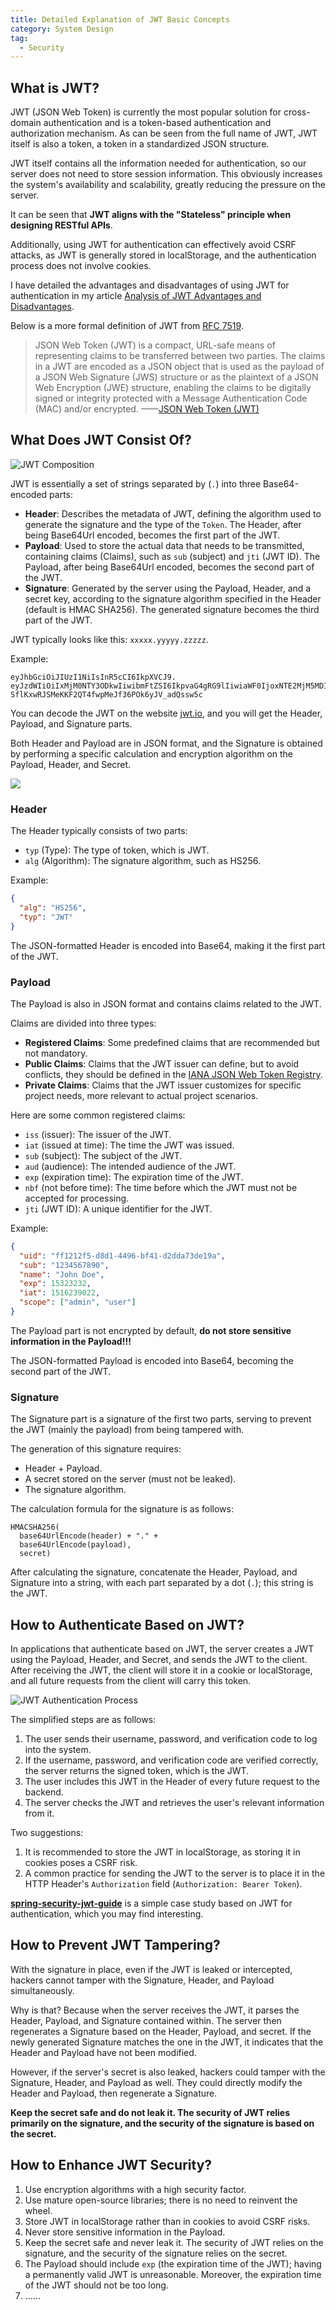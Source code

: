 ```yaml
---
title: Detailed Explanation of JWT Basic Concepts
category: System Design
tag:
  - Security
---
```


<!-- @include: @article-header.snippet.md -->

## What is JWT?

JWT (JSON Web Token) is currently the most popular solution for cross-domain authentication and is a token-based authentication and authorization mechanism. As can be seen from the full name of JWT, JWT itself is also a token, a token in a standardized JSON structure.

JWT itself contains all the information needed for authentication, so our server does not need to store session information. This obviously increases the system's availability and scalability, greatly reducing the pressure on the server.

It can be seen that **JWT aligns with the "Stateless" principle when designing RESTful APIs**.

Additionally, using JWT for authentication can effectively avoid CSRF attacks, as JWT is generally stored in localStorage, and the authentication process does not involve cookies.

I have detailed the advantages and disadvantages of using JWT for authentication in my article [Analysis of JWT Advantages and Disadvantages](./advantages-and-disadvantages-of-jwt.md).

Below is a more formal definition of JWT from [RFC 7519](https://tools.ietf.org/html/rfc7519).

> JSON Web Token (JWT) is a compact, URL-safe means of representing claims to be transferred between two parties. The claims in a JWT are encoded as a JSON object that is used as the payload of a JSON Web Signature (JWS) structure or as the plaintext of a JSON Web Encryption (JWE) structure, enabling the claims to be digitally signed or integrity protected with a Message Authentication Code (MAC) and/or encrypted. ——[JSON Web Token (JWT)](https://tools.ietf.org/html/rfc7519)

## What Does JWT Consist Of?

![JWT Composition](https://oss.javaguide.cn/javaguide/system-design/jwt/jwt-composition.png)

JWT is essentially a set of strings separated by (`.`) into three Base64-encoded parts:

- **Header**: Describes the metadata of JWT, defining the algorithm used to generate the signature and the type of the `Token`. The Header, after being Base64Url encoded, becomes the first part of the JWT.
- **Payload**: Used to store the actual data that needs to be transmitted, containing claims (Claims), such as `sub` (subject) and `jti` (JWT ID). The Payload, after being Base64Url encoded, becomes the second part of the JWT.
- **Signature**: Generated by the server using the Payload, Header, and a secret key, according to the signature algorithm specified in the Header (default is HMAC SHA256). The generated signature becomes the third part of the JWT.

JWT typically looks like this: `xxxxx.yyyyy.zzzzz`.

Example:

```plain
eyJhbGciOiJIUzI1NiIsInR5cCI6IkpXVCJ9.
eyJzdWIiOiIxMjM0NTY3ODkwIiwibmFtZSI6IkpvaG4gRG9lIiwiaWF0IjoxNTE2MjM5MDIyfQ.
SflKxwRJSMeKKF2QT4fwpMeJf36POk6yJV_adQssw5c
```

You can decode the JWT on the website [jwt.io](https://jwt.io/), and you will get the Header, Payload, and Signature parts.

Both Header and Payload are in JSON format, and the Signature is obtained by performing a specific calculation and encryption algorithm on the Payload, Header, and Secret.

![](https://oss.javaguide.cn/javaguide/system-design/jwt/jwt.io.png)

### Header

The Header typically consists of two parts:

- `typ` (Type): The type of token, which is JWT.
- `alg` (Algorithm): The signature algorithm, such as HS256.

Example:

```json
{
  "alg": "HS256",
  "typ": "JWT"
}
```

The JSON-formatted Header is encoded into Base64, making it the first part of the JWT.

### Payload

The Payload is also in JSON format and contains claims related to the JWT.

Claims are divided into three types:

- **Registered Claims**: Some predefined claims that are recommended but not mandatory.
- **Public Claims**: Claims that the JWT issuer can define, but to avoid conflicts, they should be defined in the [IANA JSON Web Token Registry](https://www.iana.org/assignments/jwt/jwt.xhtml).
- **Private Claims**: Claims that the JWT issuer customizes for specific project needs, more relevant to actual project scenarios.

Here are some common registered claims:

- `iss` (issuer): The issuer of the JWT.
- `iat` (issued at time): The time the JWT was issued.
- `sub` (subject): The subject of the JWT.
- `aud` (audience): The intended audience of the JWT.
- `exp` (expiration time): The expiration time of the JWT.
- `nbf` (not before time): The time before which the JWT must not be accepted for processing.
- `jti` (JWT ID): A unique identifier for the JWT.

Example:

```json
{
  "uid": "ff1212f5-d8d1-4496-bf41-d2dda73de19a",
  "sub": "1234567890",
  "name": "John Doe",
  "exp": 15323232,
  "iat": 1516239022,
  "scope": ["admin", "user"]
}
```

The Payload part is not encrypted by default, **do not store sensitive information in the Payload!!!**

The JSON-formatted Payload is encoded into Base64, becoming the second part of the JWT.

### Signature

The Signature part is a signature of the first two parts, serving to prevent the JWT (mainly the payload) from being tampered with.

The generation of this signature requires:

- Header + Payload.
- A secret stored on the server (must not be leaked).
- The signature algorithm.

The calculation formula for the signature is as follows:

```plain
HMACSHA256(
  base64UrlEncode(header) + "." +
  base64UrlEncode(payload),
  secret)
```

After calculating the signature, concatenate the Header, Payload, and Signature into a string, with each part separated by a dot (`.`); this string is the JWT.

## How to Authenticate Based on JWT?

In applications that authenticate based on JWT, the server creates a JWT using the Payload, Header, and Secret, and sends the JWT to the client. After receiving the JWT, the client will store it in a cookie or localStorage, and all future requests from the client will carry this token.

![ JWT Authentication Process](https://oss.javaguide.cn/github/javaguide/system-design/jwt/jwt-authentication%20process.png)

The simplified steps are as follows:

1. The user sends their username, password, and verification code to log into the system.
1. If the username, password, and verification code are verified correctly, the server returns the signed token, which is the JWT.
1. The user includes this JWT in the Header of every future request to the backend.
1. The server checks the JWT and retrieves the user's relevant information from it.

Two suggestions:

1. It is recommended to store the JWT in localStorage, as storing it in cookies poses a CSRF risk.
1. A common practice for sending the JWT to the server is to place it in the HTTP Header's `Authorization` field (`Authorization: Bearer Token`).

**[spring-security-jwt-guide](https://github.com/Snailclimb/spring-security-jwt-guide)** is a simple case study based on JWT for authentication, which you may find interesting.

## How to Prevent JWT Tampering?

With the signature in place, even if the JWT is leaked or intercepted, hackers cannot tamper with the Signature, Header, and Payload simultaneously.

Why is that? Because when the server receives the JWT, it parses the Header, Payload, and Signature contained within. The server then regenerates a Signature based on the Header, Payload, and secret. If the newly generated Signature matches the one in the JWT, it indicates that the Header and Payload have not been modified.

However, if the server's secret is also leaked, hackers could tamper with the Signature, Header, and Payload as well. They could directly modify the Header and Payload, then regenerate a Signature.

**Keep the secret safe and do not leak it. The security of JWT relies primarily on the signature, and the security of the signature is based on the secret.**

## How to Enhance JWT Security?

1. Use encryption algorithms with a high security factor.
1. Use mature open-source libraries; there is no need to reinvent the wheel.
1. Store JWT in localStorage rather than in cookies to avoid CSRF risks.
1. Never store sensitive information in the Payload.
1. Keep the secret safe and never leak it. The security of JWT relies on the signature, and the security of the signature relies on the secret.
1. The Payload should include `exp` (the expiration time of the JWT); having a permanently valid JWT is unreasonable. Moreover, the expiration time of the JWT should not be too long.
1. ……

<!-- @include: @article-footer.snippet.md -->
